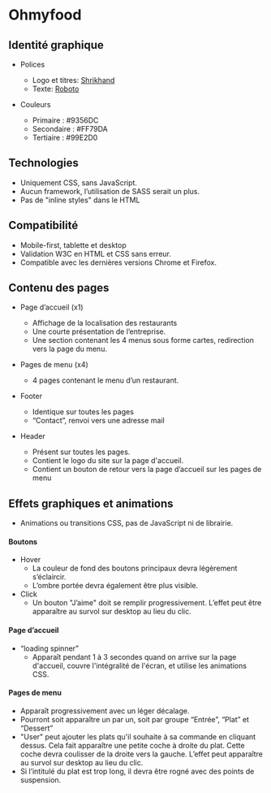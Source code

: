 # Ohmyfood

## Identité graphique
* Polices
  * Logo et titres: [Shrikhand](https://fonts.google.com/specimen/Shrikhand)
  * Texte: [Roboto](https://fonts.google.com/specimen/Roboto)


* Couleurs
  * Primaire : #9356DC
  * Secondaire :  #FF79DA
  * Tertiaire : #99E2D0

## Technologies
* Uniquement CSS, sans JavaScript.
* Aucun framework, l’utilisation de SASS serait un plus.
* Pas de "inline styles" dans le HTML

## Compatibilité
* Mobile-first, tablette et desktop
* Validation W3C en HTML et CSS sans erreur.
* Compatible avec les dernières versions Chrome et Firefox.

## Contenu des pages
* Page d’accueil (x1)
  * Affichage de la localisation des restaurants
  * Une courte présentation de l’entreprise.
  * Une section contenant les 4 menus sous forme cartes, redirection vers la page du menu.

* Pages de menu (x4)
  * 4 pages contenant le menu d’un restaurant.
 
* Footer
  * Identique sur toutes les pages
  * “Contact”, renvoi vers une adresse mail

* Header
  * Présent sur toutes les pages.
  * Contient le logo du site sur la page d'accueil.
  * Contient un bouton de retour vers la page d’accueil sur les pages de menu

## Effets graphiques et animations
* Animations ou transitions CSS, pas de JavaScript ni de librairie.

#### Boutons
* Hover
  * La couleur de fond des boutons principaux devra légèrement s’éclaircir.
  * L’ombre portée devra également être plus visible.
* Click
  * Un bouton "J’aime" doit se remplir progressivement. L’effet peut être apparaître au survol sur desktop au lieu du clic.

#### Page d’accueil
* “loading spinner” 
  * Apparaît pendant 1 à 3 secondes quand on arrive sur la page d'accueil, couvre l'intégralité de l'écran, et utilise les animations CSS.

#### Pages de menu
* Apparaît progressivement avec un léger décalage. 
* Pourront soit apparaître un par un, soit par groupe “Entrée”, “Plat” et “Dessert”
* "User" peut ajouter les plats qu'il souhaite à sa commande en cliquant dessus. Cela fait apparaître une petite coche à droite du plat. Cette coche devra coulisser de
la droite vers la gauche. L’effet peut apparaître au survol
sur desktop au lieu du clic. 
* Si l’intitulé du plat est trop long, il devra être rogné avec
des points de suspension.